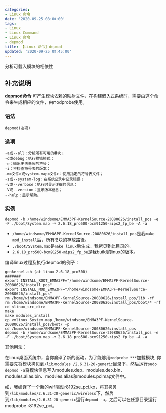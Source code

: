 ```yaml
---
categories:
- Linux 命令
date: '2020-09-25 08:00:00'
tags:
- Linux
- Linux Command
- Linux 命令
- depmod
title: 【Linux 命令】depmod
updated: '2020-09-25 08:45:00'
---
```


分析可载入模块的相依性

## 补充说明

**depmod命令** 可产生模块依赖的映射文件，在构建嵌入式系统时，需要由这个命令来生成相应的文件，由modprobe使用。

###  语法

```shell
depmod(选项)
```

###  选项

```shell
-a或--all：分析所有可用的模块；
-d或debug：执行排错模式；
-e：输出无法参照的符号；
-i：不检查符号表的版本；
-m<文件>或system-map<文件>：使用指定的符号表文件；
-s或--system-log：在系统记录中记录错误；
-v或--verbose：执行时显示详细的信息；
-V或--version：显示版本信息；
--help：显示帮助。
```

###  实例

```shell
depmod -b /home/windsome/EMMA3PF-KernelSource-20080626/install_pos -e -F ./boot/System.map -v 2.6.18_pro500-bcm91250-mips2_fp_be -A -a
```

*   `/home/windsome/EMMA3PF-KernelSource-20080626/install_pos`是我`make mod_install`后，所有模块的存放路径。
*   `./boot/System.map`是`make linux`后生成，我拷贝到此目录的。
*   `2.6.18_pro500-bcm91250-mips2_fp_be`是我build的linux的版本。

编译linux过程及执行depmod的例子：

```shell
genkernel.sh (at linux-2.6.18_pro500)
#######
export INSTALL_ROOT_EMMA3PF="/home/windsome/EMMA3PF-KernelSource-20080626/install_pos"
export INSTALL_MOD_EMMA3PF="/home/windsome/EMMA3PF-KernelSource-20080626/install_pos"
rm /home/windsome/EMMA3PF-KernelSource-20080626/install_pos/lib -rf
rm /home/windsome/EMMA3PF-KernelSource-20080626/install_pos/boot/* -rf
cd <linux_src_dir>
make
make modules_install
cp vmlinux System.map /home/windsome/EMMA3PF-KernelSource-20080626/install_pos/boot/ -p
cd /home/windsome/EMMA3PF-KernelSource-20080626/install_pos
depmod -b /home/windsome/EMMA3PF-KernelSource-20080626/install_pos -e -F ./boot/System.map -v 2.6.18_pro500-bcm91250-mips2_fp_be -A -a
```

其他用法：

在linux桌面系统中，当你编译了新的驱动，为了能够用`modprobe ***`加载模块, 你需要先将模块拷贝到`/lib/modules /2.6.31-20-generic`目录下，然后运行`sudo depmod -a`将模块信息写入modules.dep、modules.dep.bin、modules.alias.bin、modules.alias和modules.pcimap文件中。

如，我编译了一个新的wifi驱动r8192se_pci.ko，将其拷贝到`/lib/modules/2.6.31-20-generic/wireless`下，然后到`/lib/modules/2.6.31-20-generic`运行`depmod -a`，之后可以在任意目录运行modprobe r8192se_pci。


